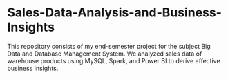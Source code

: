 # Sales-Data-Analysis-and-Business-Insights
This repository consists of my end-semester project for the subject Big Data and Database Management System. We analyzed sales data of warehouse products using MySQL, Spark, and Power BI to derive effective business insights.
